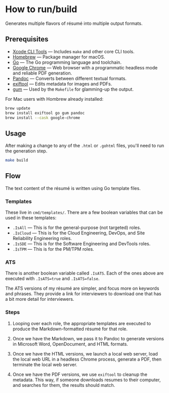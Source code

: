 # How to run/build

Generates multiple flavors of résumé into multiple output formats.

## Prerequisites

* [Xcode CLI Tools](https://github.com/northwood-labs/macos-for-development/wiki/Installing-the-Xcode-CLI-Tools) — Includes `make` and other core CLI tools.
* [Homebrew](https://github.com/northwood-labs/macos-for-development/wiki/Installing-Homebrew) — Package manager for macOS.
* [Go](https://go.dev) — The Go programming language and toolchain.
* [Google Chrome](https://www.google.com/chrome/) — Web browser with a programmatic headless mode and reliable PDF generation.
* [Pandoc](https://pandoc.org) — Converts between different textual formats.
* [exiftool](https://exiftool.org) — Edits metadata for images and PDFs.
* [gum](https://github.com/charmbracelet/gum) — Used by the `Makefile` for glamming-up the output.

For Mac users with Hombrew already installed:

```bash
brew update
brew install exiftool go gum pandoc
brew install --cask google-chrome
```

## Usage

After making a change to any of the `.html` or `.gohtml` files, you'll need to run the generation step.

```bash
make build
```

## Flow

The text content of the résumé is written using Go template files.

### Templates

These live in `cmd/templates/`. There are a few boolean variables that can be used in these templates:

* `.IsAll` — This is for the general-purpose (not targeted) roles.
* `.IsCloud` — This is for the Cloud Engineering, DevOps, and Site Reliability Engineering roles.
* `.IsSDE` — This is for the Software Engineering and DevTools roles.
* `.IsTPM` — This is for the PM/TPM roles.

### ATS

There is another boolean variable called `.IsATS`. Each of the ones above are executed with `.IsATS=true` and `.IsATS=false`.

The ATS versions of my résumé are simpler, and focus more on keywords and phrases. They provide a link for interviewers to download one that has a bit more detail for interviewers.

### Steps

1. Looping over each role, the appropriate templates are executed to produce the Markdown-formatted résumé for that role.

1. Once we have the Markdown, we pass it to Pandoc to generate versions in Microsoft Word, OpenDocument, and HTML formats.

1. Once we have the HTML versions, we launch a local web server, load the local web URL in a headless Chrome process, generate a PDF, then terminate the local web server.

1. Once we have the PDF versions, we use `exiftool` to cleanup the metadata. This way, if someone downloads resumes to their computer, and searches for them, the results should match.
